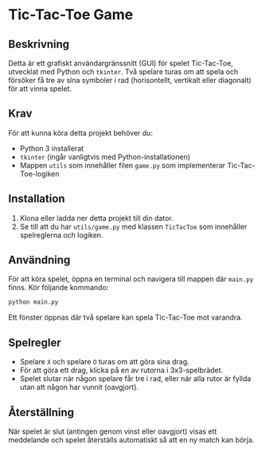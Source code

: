 # Tic-Tac-Toe Game

## Beskrivning
Detta är ett grafiskt användargränssnitt (GUI) för spelet Tic-Tac-Toe, utvecklat med Python och `tkinter`. Två spelare turas om att spela och försöker få tre av sina symboler i rad (horisontellt, vertikalt eller diagonalt) för att vinna spelet.

## Krav
För att kunna köra detta projekt behöver du:
- Python 3 installerat
- `tkinter` (ingår vanligtvis med Python-installationen)
- Mappen `utils` som innehåller filen `game.py` som implementerar Tic-Tac-Toe-logiken

## Installation
1. Klona eller ladda ner detta projekt till din dator.
2. Se till att du har `utils/game.py` med klassen `TicTacToe` som innehåller spelreglerna och logiken.

## Användning
För att köra spelet, öppna en terminal och navigera till mappen där `main.py` finns. Kör följande kommando:

```sh
python main.py
```

Ett fönster öppnas där två spelare kan spela Tic-Tac-Toe mot varandra.

## Spelregler
- Spelare `X` och spelare `O` turas om att göra sina drag.
- För att göra ett drag, klicka på en av rutorna i 3x3-spelbrädet.
- Spelet slutar när någon spelare får tre i rad, eller när alla rutor är fyllda utan att någon har vunnit (oavgjort).

## Återställning
När spelet är slut (antingen genom vinst eller oavgjort) visas ett meddelande och spelet återställs automatiskt så att en ny match kan börja.